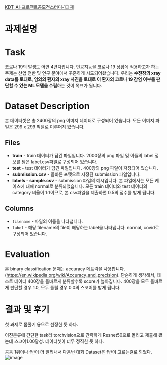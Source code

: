 [KDT_AI-프로젝트공모전스터디-1과제](https://www.kaggle.com/competitions/kdtai-1/)

# 과제설명

# Task

코로나 19의 발생도 어연 4년차입니다. 인공지능을 코로나 19 상황에 적용하고자 하는 주제는 산업 전반 및 연구 분야에서 꾸준하게 시도되어왔습니다. 우리는 **수천장의 xray data를 토대로, 임의의 환자의 xray 사진을 토대로 이 환자의 코로나 19 감염 여부를 판단할 수 있는 ML 모델을 수립**하는 것이 목표가 됩니다.

# Dataset Description

본 데이터셋은 총 2400장의 png 이미지 데이터로 구성되어 있습니다. 모든 이미지 파일은 299 x 299 픽셀로 이루어져 있습니다.

## **Files**

- **train** - train 데이터가 담긴 파일입니다. 2000장의 png 파일 및 이들의 label 정보를 담은 label.csv파일로 구성되어 있습니다.
- **test** - test 데이터가 담긴 파일입니다. 400장의 png 파일이 저장되어 있습니다.
- **submission.csv** - 올바른 포맷으로 지정된 submission 파일입니다.
- **labels - sample.csv** - submission 파일의 예시입니다. 본 파일에서는 모든 케이스에 대해 normal로 분류되었습니다. 모든 train 데이터와 test 데이터의 category 비율이 1:1이므로, 본 csv파일을 제출하면 0.5의 점수를 받게 됩니다.

## **Columns**

- `filename` - 파일의 이름을 나타냅니다.
- `label` - 해당 filename의 file이 해당하는 label을 나타냅니다. normal, covid로 구성되어 있습니다.
    
    

# Evaluation

본 binary classification 문제는 accuracy 메트릭을 사용합니다. (https://en.wikipedia.org/wiki/Accuracy_and_precision). 단순하게 생각해서, 테스트 데이터 400장을 올바르게 분류할수록 score가 높아집니다. 400장을 모두 올바르게 판단할 경우 1.0, 모두 틀릴 경우 0.0의 스코어를 받게 됩니다.



# 결과 및 후기

첫 과제로 몸풀기 용으로 선정한 듯 하다.

이진분류에 간단한 task라 torchvision으로 간략하게 Resnet50으로 돌리고 제출해 봤는데 스코어1.00달성. 데이터셋이 너무 정직한 듯 하다.

공동 1위이나 f반이 더 빨리내서 다음번 대회 Dataset은 f반이 고르는걸로 되었다.
![image](https://github.com/eno3940/Project_competition_study/assets/98100556/1468dfbe-7562-4b60-93ca-11037376b99c)
